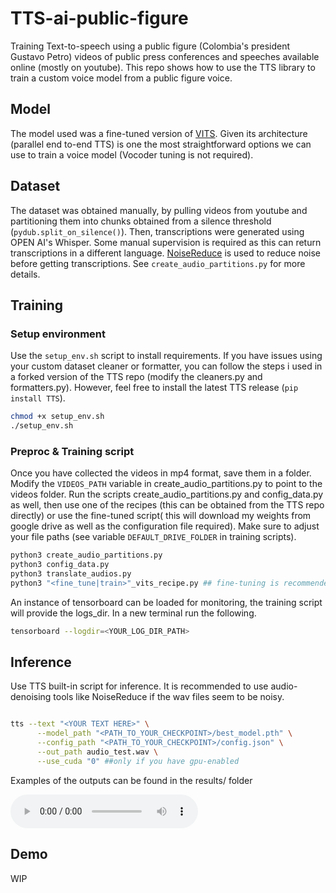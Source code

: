 # TTS-ai-public-figure

Training Text-to-speech using a public figure (Colombia's president Gustavo Petro) videos of public press conferences and speeches available online (mostly on youtube). This repo shows how to use the TTS library to train a custom voice model from a public figure voice. 
 

## Model
The model used was a fine-tuned version of [VITS](https://arxiv.org/pdf/2106.06103.pdf). Given its architecture (parallel end to-end TTS) is one the most straightforward options we can use to train a voice model (Vocoder tuning is not required). 


## Dataset 

The dataset was obtained manually, by pulling videos from youtube and partitioning them into chunks obtained from a silence threshold (`pydub.split_on_silence()`). Then, transcriptions were generated using OPEN AI's Whisper. Some manual supervision is required as this can return transcriptions in a different language. [NoiseReduce](https://github.com/timsainb/noisereduce/blob/master/noisereduce/noisereduce.py) is used to reduce noise before getting transcriptions. See `create_audio_partitions.py` for more details. 


## Training

### Setup environment

Use the `setup_env.sh` script to install requirements. If you have issues using your custom dataset cleaner or formatter, you can follow the steps i used in a forked version of the TTS repo (modify the cleaners.py and formatters.py). However, feel free to install the latest TTS release (`pip install TTS`).


```bash
chmod +x setup_env.sh
./setup_env.sh
```

### Preproc & Training script 

Once you have collected the videos in mp4 format, save them in a folder. Modify the `VIDEOS_PATH` variable in create_audio_partitions.py to point to the videos folder. Run the scripts create_audio_partitions.py and config_data.py as well, then use one of the recipes (this can be obtained from the TTS repo directly) or use the fine-tuned script( this will download my weights from google drive as well as the configuration file required). Make sure to adjust your file paths (see variable `DEFAULT_DRIVE_FOLDER` in training scripts).


```bash
python3 create_audio_partitions.py
python3 config_data.py
python3 translate_audios.py 
python3 "<fine_tune|train>"_vits_recipe.py ## fine-tuning is recommended as training from scratch will require a lot of data and iterations to get decent outputs.
```

An instance of tensorboard can be loaded for monitoring, the training script will provide the logs_dir. In a new terminal run the following.

```bash
tensorboard --logdir=<YOUR_LOG_DIR_PATH>
```

## Inference

Use TTS built-in script for inference. It is recommended to use audio-denoising tools like NoiseReduce if the wav files seem to be noisy.

```bash

tts --text "<YOUR TEXT HERE>" \
      --model_path "<PATH_TO_YOUR_CHECKPOINT>/best_model.pth" \
      --config_path "<PATH_TO_YOUR_CHECKPOINT>/config.json" \
      --out_path audio_test.wav \
      --use_cuda "0" ##only if you have gpu-enabled
```


Examples of the outputs can be found in the results/ folder


![audio_test](https://github.com/statscol/tts-ai-public-figure/blob/main/results/output_test1200.wav)

## Demo

WIP
